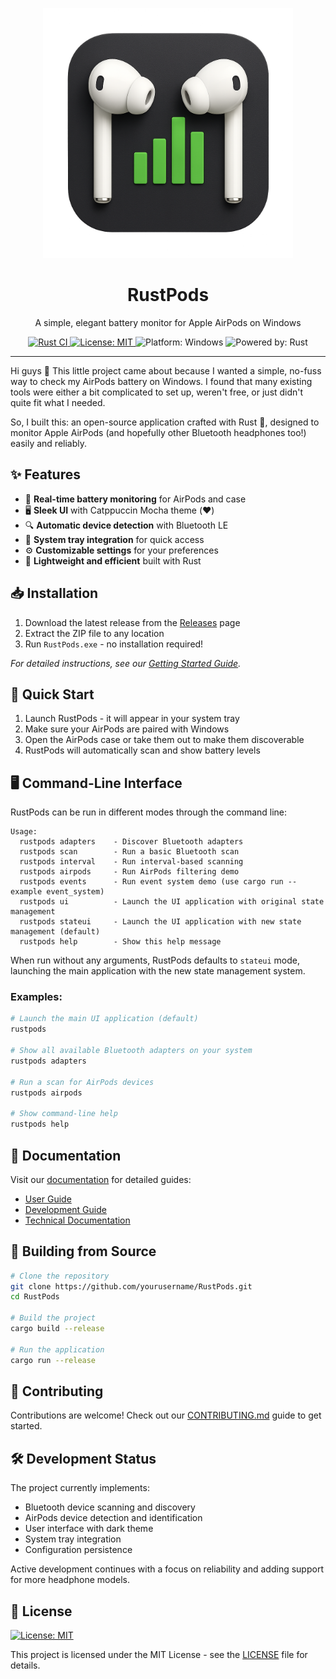<p align="center">
  <img src="assets/icons/app/logo.png" alt="RustPods Logo" width="400">
</p>

<h1 align="center">RustPods</h1>

<p align="center">
  A simple, elegant battery monitor for Apple AirPods on Windows
</p>

<p align="center">
  <a href="https://github.com/Jay1/RustPods/actions/workflows/rust-ci.yml">
    <img src="https://github.com/Jay1/RustPods/actions/workflows/rust-ci.yml/badge.svg" alt="Rust CI">
  </a>
  <a href="https://opensource.org/licenses/MIT">
    <img src="https://img.shields.io/badge/License-MIT-yellow.svg" alt="License: MIT">
  </a>
  <img src="https://img.shields.io/badge/platform-windows-blue" alt="Platform: Windows">
  <img src="https://img.shields.io/badge/Powered%20by-Rust-orange" alt="Powered by: Rust">
</p>

---

Hi guys 👋 This little project came about because I wanted a simple, no-fuss way to check my AirPods battery on Windows. I found that many existing tools were either a bit complicated to set up, weren't free, or just didn't quite fit what I needed.

So, I built this: an open-source application crafted with Rust 🦀, designed to monitor Apple AirPods (and hopefully other Bluetooth headphones too!) easily and reliably.

## ✨ Features

- 🔋 **Real-time battery monitoring** for AirPods and case
- 🖥️ **Sleek UI** with Catppuccin Mocha theme (❤️)
- 🔍 **Automatic device detection** with Bluetooth LE
- 🔔 **System tray integration** for quick access
- ⚙️ **Customizable settings** for your preferences
- 🚀 **Lightweight and efficient** built with Rust

## 📥 Installation

1. Download the latest release from the [Releases](https://github.com/yourusername/rustpods/releases) page
2. Extract the ZIP file to any location
3. Run `RustPods.exe` - no installation required!

*For detailed instructions, see our [Getting Started Guide](docs/user-guide/getting-started.md).*

## 🚀 Quick Start

1. Launch RustPods - it will appear in your system tray
2. Make sure your AirPods are paired with Windows
3. Open the AirPods case or take them out to make them discoverable
4. RustPods will automatically scan and show battery levels

## 🖥️ Command-Line Interface

RustPods can be run in different modes through the command line:

```
Usage:
  rustpods adapters    - Discover Bluetooth adapters
  rustpods scan        - Run a basic Bluetooth scan
  rustpods interval    - Run interval-based scanning
  rustpods airpods     - Run AirPods filtering demo
  rustpods events      - Run event system demo (use cargo run --example event_system)
  rustpods ui          - Launch the UI application with original state management
  rustpods stateui     - Launch the UI application with new state management (default)
  rustpods help        - Show this help message
```

When run without any arguments, RustPods defaults to `stateui` mode, launching the main application with the new state management system.

### Examples:

```sh
# Launch the main UI application (default)
rustpods

# Show all available Bluetooth adapters on your system
rustpods adapters

# Run a scan for AirPods devices
rustpods airpods

# Show command-line help
rustpods help
```

## 📖 Documentation

Visit our [documentation](docs/index.md) for detailed guides:

- [User Guide](docs/user-guide/getting-started.md)
- [Development Guide](docs/development/assets.md)
- [Technical Documentation](docs/development/assets.md)

## 🔧 Building from Source

```sh
# Clone the repository
git clone https://github.com/yourusername/RustPods.git
cd RustPods

# Build the project
cargo build --release

# Run the application
cargo run --release
```

## 🤝 Contributing

Contributions are welcome! Check out our [CONTRIBUTING.md](CONTRIBUTING.md) guide to get started.

## 🛠️ Development Status

The project currently implements:
- Bluetooth device scanning and discovery
- AirPods device detection and identification
- User interface with dark theme
- System tray integration
- Configuration persistence

Active development continues with a focus on reliability and adding support for more headphone models.

## 📄 License

[![License: MIT](https://img.shields.io/badge/License-MIT-yellow.svg)](https://opensource.org/licenses/MIT)

This project is licensed under the MIT License - see the [LICENSE](LICENSE) file for details. 